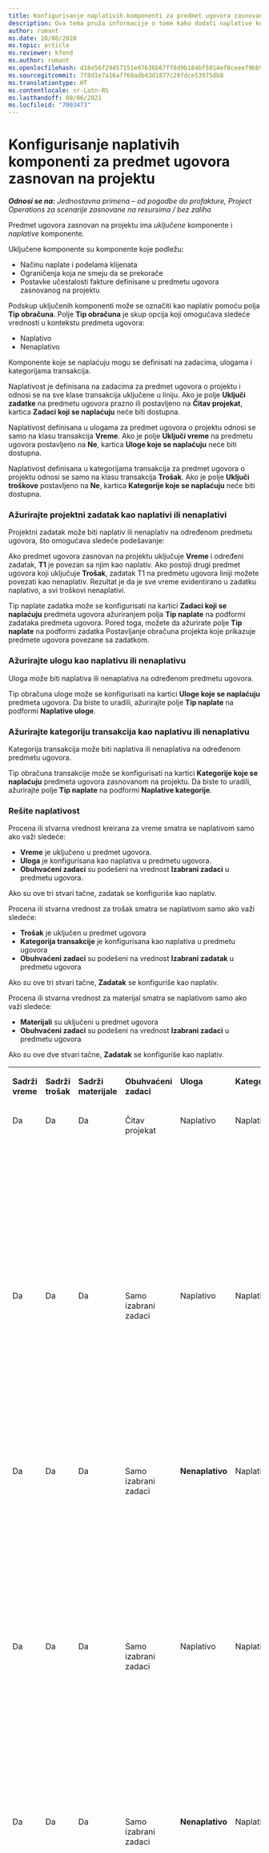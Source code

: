 ```yaml
---
title: Konfigurisanje naplativih komponenti za predmet ugovora zasnovan na projektu
description: Ova tema pruža informacije o tome kako dodati naplative komponente u predmete ugovora u usluzi Project Operations.
author: rumant
ms.date: 10/08/2020
ms.topic: article
ms.reviewer: kfend
ms.author: rumant
ms.openlocfilehash: d18e56f29457151e07636b67ff8d9b184bf5014ef0ceeef9bb9d322672be4335
ms.sourcegitcommit: 7f8d1e7a16af769adb43d1877c28fdce53975db8
ms.translationtype: HT
ms.contentlocale: sr-Latn-RS
ms.lasthandoff: 08/06/2021
ms.locfileid: "7003473"
---
```

# <a name="configure-chargeable-components-of-a-project-based-contract-line"></a>Konfigurisanje naplativih komponenti za predmet ugovora zasnovan na projektu

_**Odnosi se na:** Jednostavna primena – od pogodbe do profakture, Project Operations za scenarije zasnovane na resursima / bez zaliha_

Predmet ugovora zasnovan na projektu ima *uključene* komponente i *naplative* komponente.

Uključene komponente su komponente koje podležu:

  - Načinu naplate i podelama klijenata
  - Ograničenja koja ne smeju da se prekorače 
  - Postavke učestalosti fakture definisane u predmetu ugovora zasnovanog na projektu

Podskup uključenih komponenti može se označiti kao naplativ pomoću polja **Tip obračuna**. Polje **Tip obračuna** je skup opcija koji omogućava sledeće vrednosti u kontekstu predmeta ugovora:

  - Naplativo
  - Nenaplativo

Komponente koje se naplaćuju mogu se definisati na zadacima, ulogama i kategorijama transakcija.

Naplativost je definisana na zadacima za predmet ugovora o projektu i odnosi se na sve klase transakcija uključene u liniju. Ako je polje **Uključi zadatke** na predmetu ugovora prazno ili postavljeno na **Čitav projekat**, kartica **Zadaci koji se naplaćuju** neće biti dostupna.

Naplativost definisana u ulogama za predmet ugovora o projektu odnosi se samo na klasu transakcija **Vreme**. Ako je polje **Uključi vreme** na predmetu ugovora postavljeno na **Ne**, kartica **Uloge koje se naplaćuju** neće biti dostupna.

Naplativost definisana u kategorijama transakcija za predmet ugovora o projektu odnosi se samo na klasu transakcija **Trošak**. Ako je polje **Uključi troškove** postavljeno na **Ne**, kartica **Kategorije koje se naplaćuju** neće biti dostupna.

### <a name="update-a-project-task-as-chargeable-or-non-chargeable"></a>Ažurirajte projektni zadatak kao naplativi ili nenaplativi

Projektni zadatak može biti naplativ ili nenaplativ na određenom predmetu ugovora, što omogućava sledeće podešavanje:

Ako predmet ugovora zasnovan na projektu uključuje **Vreme** i određeni zadatak, **T1** je povezan sa njim kao naplativ. Ako postoji drugi predmet ugovora koji uključuje **Trošak**, zadatak T1 na predmetu ugovora liniji možete povezati kao nenaplativ. Rezultat je da je sve vreme evidentirano u zadatku naplativo, a svi troškovi nenaplativi.

Tip naplate zadatka može se konfigurisati na kartici **Zadaci koji se naplaćuju** predmeta ugovora ažuriranjem polja **Tip naplate** na podformi zadataka predmeta ugovora. Pored toga, možete da ažurirate polje **Tip naplate** na podformi zadatka Postavljanje obračuna projekta koje prikazuje predmete ugovora povezane sa zadatkom.

### <a name="update-a-role-as-chargeable-or-non-chargeable"></a>Ažurirajte ulogu kao naplativu ili nenaplativu

Uloga može biti naplativa ili nenaplativa na određenom predmetu ugovora.

Tip obračuna uloge može se konfigurisati na kartici **Uloge koje se naplaćuju** predmeta ugovora. Da biste to uradili, ažurirajte polje **Tip naplate** na podformi **Naplative uloge**.

### <a name="update-a-transaction-category-as-chargeable-or-non-chargeable"></a>Ažurirajte kategoriju transakcija kao naplativu ili nenaplativu

Kategorija transakcija može biti naplativa ili nenaplativa na određenom predmetu ugovora.

Tip obračuna transakcije može se konfigurisati na kartici **Kategorije koje se naplaćuju** predmeta ugovora zasnovanom na projektu. Da biste to uradili, ažurirajte polje **Tip naplate** na podformi **Naplative kategorije**.

### <a name="resolve-chargeability"></a>Rešite naplativost

Procena ili stvarna vrednost kreirana za vreme smatra se naplativom samo ako važi sledeće:

   - **Vreme** je uključeno u predmet ugovora.
   - **Uloga** je konfigurisana kao naplativa u predmetu ugovora.
   - **Obuhvaćeni zadaci** su podešeni na vrednost **Izabrani zadaci** u predmetu ugovora.
 
 Ako su ove tri stvari tačne, zadatak se konfiguriše kao naplativ. 

Procena ili stvarna vrednost za trošak smatra se naplativom samo ako važi sledeće:

   - **Trošak** je uključen u predmet ugovora
   - **Kategorija transakcije** je konfigurisana kao naplativa u predmetu ugovora
   - **Obuhvaćeni zadaci** su podešeni na vrednost **Izabrani zadatak** u predmetu ugovora
  
 Ako su ove tri stvari tačne, **Zadatak** se konfiguriše kao naplativ. 

Procena ili stvarna vrednost za materijal smatra se naplativom samo ako važi sledeće:

   - **Materijali** su uključeni u predmet ugovora
   - **Obuhvaćeni zadaci** su podešeni na vrednost **Izabrani zadaci** u predmetu ugovora

Ako su ove dve stvari tačne, **Zadatak** se konfiguriše kao naplativ. 

<table border="0" cellspacing="0" cellpadding="0">
    <tbody>
        <tr>
            <td width="70" valign="top">
                <p>
                    <strong>Sadrži vreme</strong>
                </p>
            </td>
            <td width="78" valign="top">
                <p>
                    <strong>Sadrži trošak</strong>
                    <strong></strong>
                </p>
            </td>
            <td width="63" valign="top">
                <p>
                    <strong>Sadrži materijale</strong>
                    <strong></strong>
                </p>
            </td>
            <td width="75" valign="top">
                <p>
                    <strong>Obuhvaćeni zadaci</strong>
                    <strong></strong>
                </p>
            </td>
            <td width="65" valign="top">
                <p>
                    <strong>Uloga</strong>
                    <strong></strong>
                </p>
            </td>
            <td width="70" valign="top">
                <p>
                    <strong>Kategorija</strong>
                    <strong></strong>
                </p>
            </td>
            <td width="65" valign="top">
                <p>
                    <strong>Zadatak</strong>
                    <strong></strong>
                </p>
            </td>
            <td width="350" valign="top">
                <p>
                    <strong>Uticaj naplativosti</strong>
                </p>
            </td>
        </tr>
        <tr>
            <td width="70" valign="top">
                <p>
Da </p>
            </td>
            <td width="78" valign="top">
                <p>
Da </p>
            </td>
            <td width="63" valign="top">
                <p>
Da </p>
            </td>
            <td width="75" valign="top">
                <p>
Čitav projekat </p>
            </td>
            <td width="65" valign="top">
                <p>
Naplativo </p>
            </td>
            <td width="70" valign="top">
                <p>
Naplativo </p>
            </td>
            <td width="65" valign="top">
                <p>
Nije moguće podesiti </p>
            </td>
            <td width="350" valign="top">
                <p>
Obračun u stvarnom vremenu: <strong>Naplativo</strong>
                </p>
                <p>
Tip obračuna na stvarnom trošku: <strong>Naplativo</strong>
                </p>
                <p>
Tip obračuna na stvarnom materijalu: <strong>Naplativo</strong>
                </p>
            </td>
        </tr>
        <tr>
            <td width="70" valign="top">
                <p>
Da </p>
            </td>
            <td width="78" valign="top">
                <p>
Da </p>
            </td>
            <td width="63" valign="top">
                <p>
Da </p>
            </td>
            <td width="75" valign="top">
                <p>
Samo izabrani zadaci </p>
            </td>
            <td width="65" valign="top">
                <p>
Naplativo </p>
            </td>
            <td width="70" valign="top">
                <p>
Naplativo </p>
            </td>
            <td width="65" valign="top">
                <p>
Naplativo </p>
            </td>
            <td width="350" valign="top">
                <p>
Obračun u stvarnom vremenu: <strong>Naplativo</strong>
                </p>
                <p>
Tip obračuna na stvarnom trošku: <strong>Naplativo</strong>
                </p>
                <p>
Tip obračuna na stvarnom materijalu: <strong>Naplativo</strong>
                </p>
            </td>
        </tr>
        <tr>
            <td width="70" valign="top">
                <p>
Da </p>
            </td>
            <td width="78" valign="top">
                <p>
Da </p>
            </td>
            <td width="63" valign="top">
                <p>
Da </p>
            </td>
            <td width="75" valign="top">
                <p>
Samo izabrani zadaci </p>
            </td>
            <td width="65" valign="top">
                <p>
                    <strong>Nenaplativo</strong>
                </p>
            </td>
            <td width="70" valign="top">
                <p>
Naplativo </p>
            </td>
            <td width="65" valign="top">
                <p>
Naplativo </p>
            </td>
            <td width="350" valign="top">
                <p>
Obračun u stvarnom vremenu: <strong>Nenaplativo</strong>
                </p>
                <p>
Tip obračuna na stvarnom trošku: Naplativo </p>
                <p>
Tip obračuna na stvarnom materijalu: Naplativo </p>
            </td>
        </tr>
        <tr>
            <td width="70" valign="top">
                <p>
Da </p>
            </td>
            <td width="78" valign="top">
                <p>
Da </p>
            </td>
            <td width="63" valign="top">
                <p>
Da </p>
            </td>
            <td width="75" valign="top">
                <p>
Samo izabrani zadaci </p>
            </td>
            <td width="65" valign="top">
                <p>
Naplativo </p>
            </td>
            <td width="70" valign="top">
                <p>
Naplativo </p>
            </td>
            <td width="65" valign="top">
                <p>
                    <strong>Nenaplativo</strong>
                </p>
            </td>
            <td width="350" valign="top">
                <p>
Obračun u stvarnom vremenu: <strong>Nenaplativo</strong>
                </p>
                <p>
Tip obračuna na stvarnom trošku: <strong>Nenaplativo</strong>
                </p>
                <p>
Tip obračuna na stvarnom materijalu: <strong>Nenaplativo</strong>
                </p>
            </td>
        </tr>
        <tr>
            <td width="70" valign="top">
                <p>
Da </p>
            </td>
            <td width="78" valign="top">
                <p>
Da </p>
            </td>
            <td width="63" valign="top">
                <p>
Da </p>
            </td>
            <td width="75" valign="top">
                <p>
Samo izabrani zadaci </p>
            </td>
            <td width="65" valign="top">
                <p>
                    <strong>Nenaplativo</strong>
                </p>
            </td>
            <td width="70" valign="top">
                <p>
Naplativo </p>
            </td>
            <td width="65" valign="top">
                <p>
                    <strong>Nenaplativo</strong>
                </p>
            </td>
            <td width="350" valign="top">
                <p>
Obračun u stvarnom vremenu: <strong>Nenaplativo</strong>
                </p>
                <p>
Tip obračuna na stvarnom trošku: <strong>Nenaplativo</strong>
                </p>
                <p>
Tip obračuna na stvarnom materijalu: <strong> Nenaplativo</strong>
                </p>
            </td>
        </tr>
        <tr>
            <td width="70" valign="top">
                <p>
Da </p>
            </td>
            <td width="78" valign="top">
                <p>
Da </p>
            </td>
            <td width="63" valign="top">
                <p>
Da </p>
            </td>
            <td width="75" valign="top">
                <p>
Samo izabrani zadaci </p>
            </td>
            <td width="65" valign="top">
                <p>
                    <strong>Nenaplativo</strong>
                </p>
            </td>
            <td width="70" valign="top">
                <p>
                    <strong>Nenaplativo</strong>
                </p>
            </td>
            <td width="65" valign="top">
                <p>
Naplativo </p>
            </td>
            <td width="350" valign="top">
                <p>
Obračun u stvarnom vremenu: <strong>Nenaplativo</strong>
                </p>
                <p>
Tip obračuna na stvarnom trošku: <strong> Nenaplativo</strong>
                </p>
                <p>
Tip obračuna na stvarnom materijalu: Naplativo </p>
            </td>
        </tr>
        <tr>
            <td width="70" valign="top">
                <p>
                    <strong>No</strong>
                </p>
            </td>
            <td width="78" valign="top">
                <p>
Da </p>
            </td>
            <td width="63" valign="top">
                <p>
Da </p>
            </td>
            <td width="75" valign="top">
                <p>
Čitav projekat </p>
            </td>
            <td width="65" valign="top">
                <p>
Nije moguće podesiti </p>
            </td>
            <td width="70" valign="top">
                <p>
                    <strong>Naplativo</strong>
                </p>
            </td>
            <td width="65" valign="top">
                <p>
Nije moguće podesiti </p>
            </td>
            <td width="350" valign="top">
                <p>
Obračun u stvarnom vremenu: <strong>Nije dostupno</strong>
                </p>
                <p>
Tip obračuna na stvarnom trošku: Naplativo </p>
                <p>
Tip obračuna na stvarnom materijalu: Naplativo </p>
            </td>
        </tr>
        <tr>
            <td width="70" valign="top">
                <p>
                    <strong>No</strong>
                </p>
            </td>
            <td width="78" valign="top">
                <p>
Da </p>
            </td>
            <td width="63" valign="top">
                <p>
Da </p>
            </td>
            <td width="75" valign="top">
                <p>
Čitav projekat </p>
            </td>
            <td width="65" valign="top">
                <p>
Nije moguće podesiti </p>
            </td>
            <td width="70" valign="top">
                <p>
                    <strong>Nenaplativo</strong>
                </p>
            </td>
            <td width="65" valign="top">
                <p>
Nije moguće podesiti </p>
            </td>
            <td width="350" valign="top">
                <p>
Obračun u stvarnom vremenu: <strong>Nije dostupno</strong>
                </p>
                <p>
Tip obračuna na stvarnom trošku: <strong> Nenaplativo</strong>
                </p>
                <p>
Tip obračuna na stvarnom materijalu: Naplativo </p>
            </td>
        </tr>
        <tr>
            <td width="70" valign="top">
                <p>
Da </p>
            </td>
            <td width="78" valign="top">
                <p>
                    <strong>No</strong>
                </p>
            </td>
            <td width="63" valign="top">
                <p>
Da </p>
            </td>
            <td width="75" valign="top">
                <p>
Čitav projekat </p>
            </td>
            <td width="65" valign="top">
                <p>
Naplativo </p>
            </td>
            <td width="70" valign="top">
                <p>
Nije moguće podesiti </p>
            </td>
            <td width="65" valign="top">
                <p>
Nije moguće podesiti </p>
            </td>
            <td width="350" valign="top">
                <p>
Obračun u stvarnom vremenu: Naplativo </p>
                <p>
Tip obračuna na stvarnom trošku: <strong>Nije dostupno</strong>
                </p>
                <p>
Tip obračuna na stvarnom materijalu: Naplativo </p>
            </td>
        </tr>
        <tr>
            <td width="70" valign="top">
                <p>
Da </p>
            </td>
            <td width="78" valign="top">
                <p>
                    <strong>No</strong>
                </p>
            </td>
            <td width="63" valign="top">
                <p>
Da </p>
            </td>
            <td width="75" valign="top">
                <p>
Čitav projekat </p>
            </td>
            <td width="65" valign="top">
                <p>
                    <strong>Nenaplativo</strong>
                </p>
            </td>
            <td width="70" valign="top">
                <p>
Nije moguće podesiti </p>
            </td>
            <td width="65" valign="top">
                <p>
Nije moguće podesiti </p>
            </td>
            <td width="350" valign="top">
                <p>
Obračun u stvarnom vremenu: <strong>Nenaplativo</strong>
                </p>
                <p>
Tip obračuna na stvarnom trošku: <strong>Nije dostupno</strong>
                </p>
                <p>
Tip obračuna na stvarnom materijalu: Naplativo </p>
            </td>
        </tr>
        <tr>
            <td width="70" valign="top">
                <p>
Da </p>
            </td>
            <td width="78" valign="top">
                <p>
Da </p>
            </td>
            <td width="63" valign="top">
                <p>
                    <strong>No</strong>
                </p>
            </td>
            <td width="75" valign="top">
                <p>
Čitav projekat </p>
            </td>
            <td width="65" valign="top">
                <p>
Naplativo </p>
            </td>
            <td width="70" valign="top">
                <p>
Naplativo </p>
            </td>
            <td width="65" valign="top">
                <p>
Nije moguće podesiti </p>
            </td>
            <td width="350" valign="top">
                <p>
Obračun u stvarnom vremenu: Naplativo </p>
                <p>
Tip obračuna na stvarnom trošku: Naplativo </p>
                <p>
Tip obračuna na stvarnom materijalu: <strong> Nije dostupno</strong>
                </p>
            </td>
        </tr>
        <tr>
            <td width="70" valign="top">
                <p>
Da </p>
            </td>
            <td width="78" valign="top">
                <p>
Da </p>
            </td>
            <td width="63" valign="top">
                <p>
                    <strong>No</strong>
                </p>
            </td>
            <td width="75" valign="top">
                <p>
Čitav projekat </p>
            </td>
            <td width="65" valign="top">
                <p>
                    <strong>Nenaplativo</strong>
                </p>
            </td>
            <td width="70" valign="top">
                <p>
                    <strong>Nenaplativo</strong>
                </p>
            </td>
            <td width="65" valign="top">
                <p>
Nije moguće podesiti </p>
            </td>
            <td width="350" valign="top">
                <p>
Obračun u stvarnom vremenu: <strong>Nenaplativo</strong>
                </p>
                <p>
Tip obračuna na stvarnom trošku:<strong> Nenaplativo </strong>
                </p>
                <p>
Tip obračuna na stvarnom materijalu:<strong> Nije dostupno</strong>
                </p>
            </td>
        </tr>
    </tbody>
</table>





[!INCLUDE[footer-include](../../includes/footer-banner.md)]
